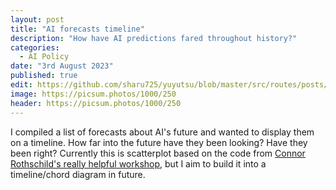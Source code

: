 ```yaml
---
layout: post
title: "AI forecasts timeline"
description: "How have AI predictions fared throughout history?"
categories:
  - AI Policy
date: "3rd August 2023"
published: true
edit: https://github.com/sharu725/yuyutsu/blob/master/src/routes/posts/second-post/%2Bpage.md
image: https://picsum.photos/1000/250
header: https://picsum.photos/1000/250
---
```


I compiled a list of forecasts about AI's future and wanted to display them on a timeline.
How far into the future have they been looking?
Have they been right?
Currently this is scatterplot based on the code from [Connor Rothschild's really helpful workshop](https://github.com/connorrothschild/iib-svelte-workshop-chart/tree/master), but I aim to build it into a timeline/chord diagram in future.

<script>
  import AIPred from "$lib/components/AIPred.svelte";
</script>

<AIPred />

